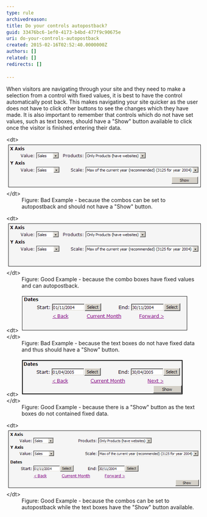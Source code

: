 ```yaml
---
type: rule
archivedreason: 
title: Do your controls autopostback?
guid: 33476bc6-1ef0-4173-b4bd-477f9c90675e
uri: do-your-controls-autopostback
created: 2015-02-16T02:52:40.0000000Z
authors: []
related: []
redirects: []

---
```


When visitors are navigating through your site and they need       to make a selection from a control with fixed values, it is       best to have the control automatically post back. This makes       navigating your site quicker as the user does not have to       click other buttons to see the changes which they have made.       It is also important to remember that controls which do not       have set values, such as text boxes, should have a "Show"       button available to click once the visitor is finished       entering their data.

<!--endintro-->
<dl class="badImage">&lt;dt&gt; 
      <img border="1" src="../../assets/comboswithshowbutton.gif" alt="Bad" style="margin:5px;width:545px;">
   &lt;/dt&gt;<dd>Figure: Bad Example - because the combos can be set to autopostback and should not have a "Show" button.</dd></dl><dl class="goodImage">&lt;dt&gt; 
      <img border="1" src="../../assets/autopostbackcombos.gif" alt="Combo boxes with fixed values" style="margin:5px;width:545px;">
   &lt;/dt&gt;<dd>Figure: Good Example - because the combo boxes have fixed values and can autopostback.</dd></dl><dl class="badImage">&lt;dt&gt; 
      <img border="1" src="../../assets/textboxeswithnoshowbutton.gif" alt="Bad" style="margin:5px;width:432px;">
   &lt;/dt&gt;<dd>Figure: Bad Example -  because the text boxes do not have fixed data and thus should have a "Show" button.</dd></dl><dl class="goodImage">&lt;dt&gt; 
      <img border="1" src="../../assets/textboxeswithshowbutton.gif" alt="Good" style="margin:5px;">
   &lt;/dt&gt;<dd>Figure: Good Example -  because there is a "Show" button as the text boxes do not contained fixed data.</dd></dl><dl class="goodImage">&lt;dt&gt; 
      <img border="1" src="../../assets/autopostbackandshowbutton.gif" alt="Good" style="margin:5px;width:615px;">
   &lt;/dt&gt;<dd>Figure: Good Example -  because the combos can be set to autopostback while the text boxes have the "Show" button available.</dd></dl>
